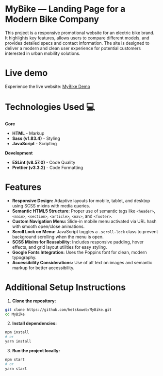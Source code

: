 # MyBike — Landing Page for a Modern Bike Company

This project is a responsive promotional website for an electric bike brand. It highlights key features, allows users to compare different models, and provides detailed specs and contact information. The site is designed to deliver a modern and clean user experience for potential customers interested in urban mobility solutions.

# Live demo

Experience the live website: [MyBike Demo](https://hetskoweb.github.io/MyBike/)

# Technologies Used 💻

**Core**
* **HTML** - Markup
* **Sass (v1.83.4)** - Styling
* **JavaScript** - Scripting

**Development**
* **ESLint (v8.57.0)** - Code Quality
* **Prettier (v3.3.2)** - Code Formatting

# Features

- **Responsive Design:** Adaptive layouts for mobile, tablet, and desktop using SCSS mixins with media queries.
- **Semantic HTML5 Structure:** Proper use of semantic tags like `<header>`, `<main>`, `<section>`, `<article>`, `<nav>`, and `<footer>`.
- **Custom Navigation Menu:** Slide-in mobile menu activated via URL hash with smooth open/close animations.
- **Scroll Lock on Menu:** JavaScript toggles a `.scroll-lock` class to prevent background scrolling when the menu is open.
- **SCSS Mixins for Reusability:** Includes responsive padding, hover effects, and grid layout utilities for easy styling.
- **Google Fonts Integration:** Uses the Poppins font for clean, modern typography.
- **Accessibility Considerations:** Use of alt text on images and semantic markup for better accessibility.

# Additional Setup Instructions

1. **Clone the repository:**
```bash
git clone https://github.com/hetskoweb/MyBike.git
cd MyBike
```

2. **Install dependencies:**
```bash
npm install
# or
yarn install
```

3. **Run the project locally:**
```bash
npm start
# or
yarn start
```
